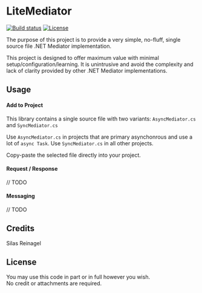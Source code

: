 # LiteMediator

[![Build status](https://ci.appveyor.com/api/projects/status/27k3kat6xyhgq3tc?svg=true)](https://ci.appveyor.com/project/TheoConfidor/litemediator-dotnet)
[![License](https://img.shields.io/badge/license-MIT-blue.svg)](./LICENSE)

The purpose of this project is to provide a very simple, no-fluff, single source file .NET Mediator implementation. 

This project is designed to offer maximum value with minimal setup/configuration/learning. It is unintrusive and avoid the complexity and lack of clarity provided by other .NET Mediator implementations. 

## Usage

#### Add to Project

This library contains a single source file with two variants: `AsyncMediator.cs` and `SyncMediator.cs`

Use `AsyncMediator.cs` in projects that are primary asynchonrous and use a lot of `async Task`.
Use `SyncMediator.cs` in all other projects.

Copy-paste the selected file directly into your project. 

#### Request / Response

// TODO

#### Messaging

// TODO

## Credits

Silas Reinagel

## License

You may use this code in part or in full however you wish.  
No credit or attachments are required.